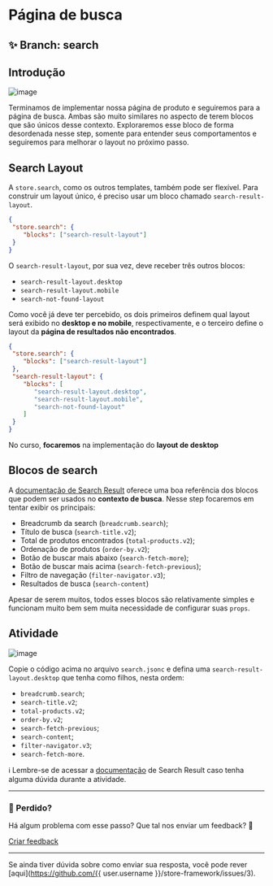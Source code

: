 # Página de busca 

## :sparkles: **Branch:** search

## Introdução  

![image](https://user-images.githubusercontent.com/18701182/69843114-d6db6500-1244-11ea-82a7-b10880e2ed55.png)

Terminamos de implementar nossa página de produto e seguiremos para a página de busca. Ambas são muito similares no aspecto de terem blocos que são únicos desse contexto. Exploraremos esse bloco de forma desordenada nesse step, somente para entender seus comportamentos e seguiremos para melhorar o layout no próximo passo.  

## Search Layout  

A `store.search`, como os outros templates, também pode ser flexível. Para construir um layout único, é preciso usar um bloco chamado `search-result-layout`.

 ```json
{
  "store.search": {
     "blocks": ["search-result-layout"]
  }
}
```

O `search-result-layout`, por sua vez, deve receber três outros blocos:

- `search-result-layout.desktop`
- `search-result-layout.mobile`
- `search-not-found-layout`

Como você já deve ter percebido, os dois primeiros definem qual layout será exibido no **desktop e no mobile**, respectivamente, e o terceiro define o layout da **página de resultados não encontrados**.

 ```json
{
  "store.search": {
     "blocks": ["search-result-layout"]
  },
  "search-result-layout": {
     "blocks": [
        "search-result-layout.desktop",
        "search-result-layout.mobile",
        "search-not-found-layout"
     ]
  }
}
```

No curso, **focaremos** na implementação do **layout de desktop**  

## Blocos de search

A [documentação de Search Result](https://vtex.io/docs/components/search-related/vtex.search-result/) oferece uma boa referência dos blocos que podem ser usados no **contexto de busca**. Nesse step focaremos em tentar exibir os principais:

- Breadcrumb da search (`breadcrumb.search`);
- Título de busca (`search-title.v2`);
- Total de produtos encontrados (`total-products.v2`);
- Ordenação de produtos (`order-by.v2`);
- Botão de buscar mais abaixo (`search-fetch-more`);
- Botão de buscar mais acima (`search-fetch-previous`);
- Filtro de navegação (`filter-navigator.v3`);
- Resultados de busca (`search-content`)

Apesar de serem muitos, todos esses blocos são relativamente simples e funcionam muito bem sem muita necessidade de configurar suas `props`.

## Atividade

![image](https://user-images.githubusercontent.com/18701182/69843046-7f3cf980-1244-11ea-8309-8a26071cd6f0.png)

Copie o código acima no arquivo `search.jsonc` e defina uma `search-result-layout.desktop` que tenha como filhos, nesta ordem:

- `breadcrumb.search`;
- `search-title.v2`;
- `total-products.v2`;
- `order-by.v2`;
- `search-fetch-previous`;
- `search-content`;
- `filter-navigator.v3`;
- `search-fetch-more`.

:information_source: Lembre-se de acessar a [documentação](https://vtex.io/docs/components/all/vtex.search-result/) de Search Result caso tenha alguma dúvida durante a atividade.

---

### :no_entry_sign: Perdido? 

Há algum problema com esse passo? Que tal nos enviar um feedback? :pray:

[Criar feedback](https://docs.google.com/forms/d/e/1FAIpQLSeaWrm0Hogm-txm5Ww6mUa68eDuE3WnpFjUSVJ3Wi3dnmCb7A/viewform?usp=pp_url&entry.1784529524=P%C3%A1gina+de+busca) 

----

Se ainda tiver dúvida sobre como enviar sua resposta, você pode rever [aqui](https://github.com/{{ user.username }}/store-framework/issues/3).
